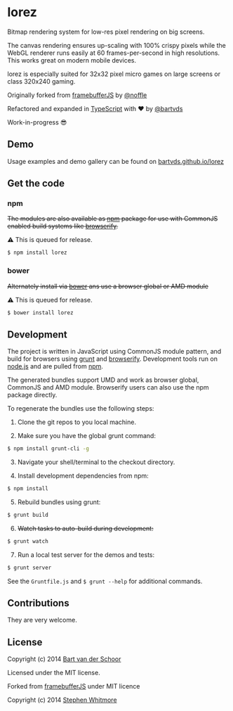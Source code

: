# lorez

Bitmap rendering system for low-res pixel rendering on big screens.

The canvas rendering ensures up-scaling with 100% crispy pixels while the WebGL renderer runs easily at 60 frames-per-second in high resolutions. This works great on modern mobile devices. 

lorez is especially suited for 32x32 pixel micro games on large screens or class 320x240 gaming.

Originally forked from [framebufferJS](https://github.com/noffle/framebufferJS) by [@noffle](http://www.twitter.com/noffle)

Refactored and expanded in [TypeScript](http://www.typescriptlang.org/) with ♥ by [@bartvds](http://github.com/bartvds)

Work-in-progress :sunglasses:

## Demo

Usage examples and demo gallery can be found on [bartvds.github.io/lorez](https://bartvds.github.io/lorez/)

## Get the code

### npm

~~The modules are also available as [npm](https://www.npmjs.org/) package for use with CommonJS enabled build systems like [browserify](https://github.com/substack/node-browserify).~~

:warning: This is queued for release.

````bash
$ npm install lorez
````

### bower

~~Alternately install via [bower](https://github.com/twitter/bower) ans use a browser global or AMD module~~

:warning: This is queued for release.

````bash
$ bower install lorez
````


## Development

The project is written in JavaScript using CommonJS module pattern, and build for browsers using [grunt](http://gruntjs.com) and [browserify](https://github.com/substack/node-browserify). Development tools run on [node.js](http://nodejs.org/) and are pulled from [npm](https://www.npmjs.org/).

The generated bundles support UMD and work as browser global, CommonJS and AMD module. Browserify users can also use the npm package directly.

To regenerate the bundles use the following steps:

1) Clone the git repos to you local machine.

2) Make sure you have the global grunt command:

````bash
$ npm install grunt-cli -g
```` 

3) Navigate your shell/terminal to the checkout directory.

4) Install development dependencies from npm:

````bash
$ npm install
````

5) Rebuild bundles using grunt:

````bash
$ grunt build
````

6) ~~Watch tasks to auto-build during development:~~

````bash
$ grunt watch
````

7) Run a local test server for the demos and tests:

````bash
$ grunt server
````

See the `Gruntfile.js` and `$ grunt --help` for additional commands.


## Contributions

They are very welcome.

## License

Copyright (c) 2014 [Bart van der Schoor](https://github.com/Bartvds)

Licensed under the MIT license.

Forked from [framebufferJS](https://github.com/noffle/framebufferJS) under MIT licence

Copyright (c) 2014 [Stephen Whitmore](https://github.com/noffle)

